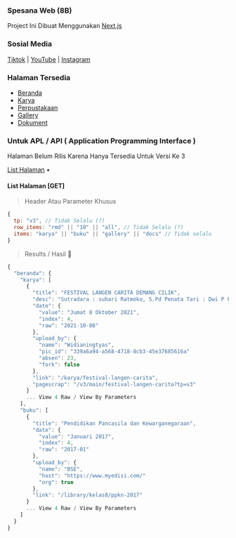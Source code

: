 ### Spesana Web (8B)

Project Ini Dibuat Menggunakan [Next.js](https://nextjs.org/?utm=spesana.vercel.app?utm_source=spesana.vercel.app)

### Sosial Media
[Tiktok](https://www.tiktok.com/@spesana24b) | [YouTube]() | [Instagram](https://instagram.com/spesana24b/)
### Halaman Tersedia
- [Beranda](https://spesana.vercel.app/?utm_sc=readme.md)
- [Karya](https://spesana.vercel.app/karya?utm_sc=readme.md)
- [Perpustakaan](https://spesana.vercel.app/library?utm_sc=readme.md)
- [Gallery](https://spesana.vercel.app/gallery?utm_sc=readme.md)
- [Dokument](https://spesana.vercel.app/docs?utm_sc=readme.md)

### Untuk APL / API ( Application Programming Interface )
Halaman Belum Rilis Karena Hanya Tersedia Untuk Versi Ke 3

[List Halaman](https://github.com/ernestoyoofi/spesana#list-halaman-get) • 

#### List Halaman **[GET]**
> Header Atau Parameter Khusus
```js
{
  tp: "v3", // Tidak Selalu (?)
  row_items: "rmd" || "10" || "all", // Tidak Selalu (?)
  items: "karya" || "buku" || "gallery" || "docs" // Tidak selalu
}
```

> Results / Hasil 📂
```js
{
  "beranda": {
    "karya": [
      {
        "title": "FESTIVAL LANGEN CARITA DEMANG CILIK",
        "desc": "Sutradara : suhari Ratmoko, S.Pd Penata Tari : Dwi P Penata busana : Pelangi entertaiment DEMANG CILIK July 1904, Bera ...",
        "date": {
          "value": "Jumat 8 Oktober 2021",
          "index": 4,
          "raw": "2021-10-08"
        },
        "upload_by": {
          "name": "Widianingtyas",
          "pic_id": "339a6a94-a568-4718-8cb3-45e37685616a"
          "absen": 23,
          "fork": false
        },
        "link": "/karya/festival-langen-carita",
        "pagescrap": "/v3/main/festival-langen-carita?tp=v3"
      }
      ... View 4 Raw / View By Parameters
    ],
    "buku": [
      {
        "title": "Pendidikan Pancasila dan Kewarganegaraan",
        "date": {
          "value": "Januari 2017",
          "index": 4,
          "raw": "2017-01"
        },
        "upload_by": {
          "name": "BSE",
          "host": "https://www.myedisi.com/"
          "org": true
        },
        "link": "/library/kelas8/ppkn-2017"
      }
      ... View 4 Raw / View By Parameters
    ]
  }
}
```
